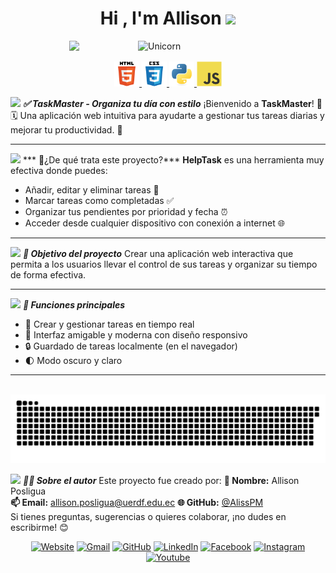 <h1 align="center"><b>Hi , I'm Allison </b><img src="https://media.giphy.com/media/hvRJCLFzcasrR4ia7z/giphy.gif" width="35"></h1>
<img align="right" width=300px alt="Unicorn" src="https://c.tenor.com/GN73MKBawZYAAAAi/busy-cute.gif" />
<p align="center">
  <a href="https://github.com/DenverCoder1/readme-typing-svg"><img src="https://readme-typing-svg.herokuapp.com?font=Time+New+Roman&color=%23C8BE25&size=25&center=true&vCenter=true&width=600&height=100&lines=Estudiante+De+Informática;Información+Sobre+Mi+Proyecto;Programa+Python,+HTML,+CSS+and+JavaScrit;Siempre+Aprendiendo+nuevas+Cosas"></a>
</p>

<p align="center"> 
  <a href="https://www.w3.org/html/" target="_blank"> 
    <img src="https://raw.githubusercontent.com/devicons/devicon/master/icons/html5/html5-original-wordmark.svg" alt="html5" width="40" height="40"/> 
  </a>
  <a href="https://www.w3schools.com/css/" target="_blank"> 
    <img src="https://raw.githubusercontent.com/devicons/devicon/master/icons/css3/css3-original-wordmark.svg" alt="css3" width="40" height="40"/> 
  </a> 
  <a href="https://www.python.org" target="_blank"> 
    <img src="https://raw.githubusercontent.com/devicons/devicon/master/icons/python/python-original.svg" alt="python" width="40" height="40"/> 
  </a>  
  <a href="https://developer.mozilla.org/en-US/docs/Web/JavaScript" target="_blank"> 
    <img src="https://raw.githubusercontent.com/devicons/devicon/master/icons/javascript/javascript-original.svg" alt="javascript" width="40" height="40"/> 
  </a> 
</p>

<img src="https://media.giphy.com/media/ObNTw8Uzwy6KQ/giphy.gif" width="30px">&nbsp;***✅ TaskMaster - Organiza tu día con estilo***
¡Bienvenido a **TaskMaster**! 🧠🗓️ Una aplicación web intuitiva
para ayudarte a gestionar tus tareas diarias y mejorar tu productividad. 💪

---

<img src="https://media.giphy.com/media/ObNTw8Uzwy6KQ/giphy.gif" width="30px">&nbsp;*** 🚀¿De qué trata este proyecto?***
**HelpTask** es una herramienta muy efectiva donde puedes:
- Añadir, editar y eliminar tareas 📝
- Marcar tareas como completadas ✅
- Organizar tus pendientes por prioridad y fecha ⏰
- Acceder desde cualquier dispositivo con conexión a internet 🌐

---

<img src="https://media.giphy.com/media/ObNTw8Uzwy6KQ/giphy.gif" width="30px">&nbsp;***🎯 Objetivo del proyecto***
Crear una aplicación web interactiva que permita a los usuarios
llevar el control de sus tareas y organizar su tiempo de forma efectiva.

---

<img src="https://media.giphy.com/media/ObNTw8Uzwy6KQ/giphy.gif" width="30px">&nbsp;***🧩 Funciones principales***
- 📌 Crear y gestionar tareas en tiempo real
- 🌈 Interfaz amigable y moderna con diseño responsivo
- 🔒 Guardado de tareas localmente (en el navegador)
- 🌓 Modo oscuro y claro

---

<div align="center">
  <br>
  <img alt="snake eating my contributions" src="https://raw.githubusercontent.com/codediaz/codediaz/output/github-contribution-grid-snake.svg" />
  <br/>
</div>

<img src="https://media.giphy.com/media/ObNTw8Uzwy6KQ/giphy.gif" width="30px">&nbsp;***🙋‍♂️ Sobre el autor***
Este proyecto fue creado por:
**📛 Nombre:** Allison Posligua  
**📫 Email:** allison.posligua@uerdf.edu.ec
**🌐 GitHub:** [@AlissPM](https://github.com/AlissPM)  
Si tienes preguntas, sugerencias o quieres colaborar, ¡no dudes en escribirme! 😊
<p align="center">
  <a href="https://candida-noronha.web.app/"><img src="https://img.icons8.com/bubbles/50/000000/web.png" alt="Website"/></a>
	<a href="mailto:candida.noronha18@gmail.com"><img src="https://img.icons8.com/bubbles/50/000000/gmail.png" alt="Gmail"/></a>
	<a href="https://github.com/Candida18"><img src="https://img.icons8.com/bubbles/50/000000/github.png" alt="GitHub"/></a>
	<a href="https://linkedin.com/in/candida-ruth-noronha-b019101ab"><img src="https://img.icons8.com/bubbles/50/000000/linkedin.png" alt="LinkedIn"/></a>
	<a href="https://www.facebook.com/candida.noronha.77"><img src="https://img.icons8.com/bubbles/50/000000/facebook-new.png" alt="Facebook"/></a>
	<a href="https://instagram.com/candyyyy__18"><img src="https://img.icons8.com/bubbles/50/000000/instagram.png" alt="Instagram"/></a>
	<a href="https://www.youtube.com/channel/UC7V1Gm8V0kRLp_EHB8aDj2A"><img src="https://img.icons8.com/bubbles/50/000000/youtube.png" alt="Youtube"/></a>
	
</p>
